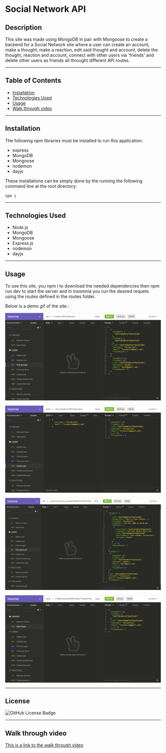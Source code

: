 # **Social Network API**


## **Description**

This site was made using MongoDB in pair with Mongoose to create a backend for a Social Network site where a user can create an account, make a thought, make a reaction, edit said thought and account, delete the thought, reaction and account, connect with other users via 'friends' and delete other users as friends all throught different API routes.

---
## **Table of Contents**
- <a href="#installation">Installation</a>
- <a href="#technologies-used">Technologies Used</a>
- <a href="#usage">Usage</a>
- <a href="#Walk through video">Walk through video</a>

---
## **Installation**
The following npm libraries must be installed to run this application:

-   express
-   MongoDB
-   Mongoose
-   nodemon
-   dayjs

These installations can be simply done by the running the following command line at the root directory: 
```
npm i
```

---
## **Technologies Used**

- Node.js
- MongoDB
- Mongoose
- Express.js
- nodemon
- dayjs

---

## **Usage**

To use this site, you npm i to download the needed dependencies then npm run dev to start the server and in insomnia you run the desired requets using the routes defined in the routes folder.

Below is a demo gif of the site :

![Demo of GET routes to return all users and all thoughts being tested in Insomnia.](./Assets/18-nosql-homework-demo-01.gif)

![Demo that shows the POST, PUT, and DELETE routes for users being tested in Insomnia.](./Assets/18-nosql-homework-demo-03.gif)

![Demo that shows GET routes to return a single user and a single thought being tested in Insomnia.](./Assets/18-nosql-homework-demo-02.gif)

![Demo that shows the POST and DELETE routes for a user’s friend list being tested in Insomnia.](./Assets/18-nosql-homework-demo-04.gif)

---

## **License**

![GitHub License Badge](https://shields.io/badge/license-MIT-green)

---

## **Walk through video**

[This is a link to the walk through video](https://drive.google.com/file/d/1o5i7M1ers4KeAKFtDxEY_RGGVWWWH5nX/view?usp=share_link)